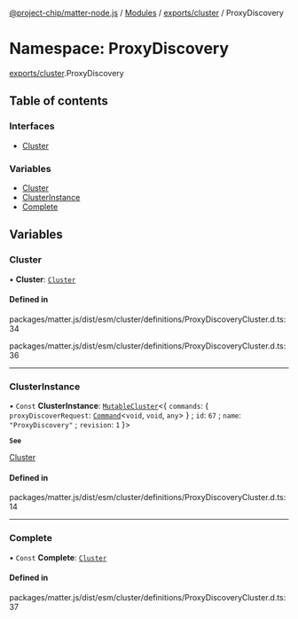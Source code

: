 [@project-chip/matter-node.js](../README.md) / [Modules](../modules.md) / [exports/cluster](exports_cluster.md) / ProxyDiscovery

# Namespace: ProxyDiscovery

[exports/cluster](exports_cluster.md).ProxyDiscovery

## Table of contents

### Interfaces

- [Cluster](../interfaces/exports_cluster.ProxyDiscovery.Cluster.md)

### Variables

- [Cluster](exports_cluster.ProxyDiscovery.md#cluster)
- [ClusterInstance](exports_cluster.ProxyDiscovery.md#clusterinstance)
- [Complete](exports_cluster.ProxyDiscovery.md#complete)

## Variables

### Cluster

• **Cluster**: [`Cluster`](../interfaces/exports_cluster.ProxyDiscovery.Cluster.md)

#### Defined in

packages/matter.js/dist/esm/cluster/definitions/ProxyDiscoveryCluster.d.ts:34

packages/matter.js/dist/esm/cluster/definitions/ProxyDiscoveryCluster.d.ts:36

___

### ClusterInstance

• `Const` **ClusterInstance**: [`MutableCluster`](../interfaces/exports_cluster.MutableCluster-1.md)\<\{ `commands`: \{ `proxyDiscoverRequest`: [`Command`](../interfaces/exports_cluster.Command.md)\<`void`, `void`, `any`\>  } ; `id`: ``67`` ; `name`: ``"ProxyDiscovery"`` ; `revision`: ``1``  }\>

**`See`**

[Cluster](exports_cluster.ProxyDiscovery.md#cluster)

#### Defined in

packages/matter.js/dist/esm/cluster/definitions/ProxyDiscoveryCluster.d.ts:14

___

### Complete

• `Const` **Complete**: [`Cluster`](../interfaces/exports_cluster.ProxyDiscovery.Cluster.md)

#### Defined in

packages/matter.js/dist/esm/cluster/definitions/ProxyDiscoveryCluster.d.ts:37
